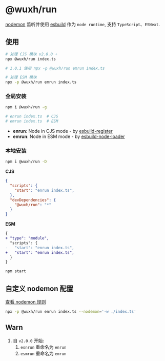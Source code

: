 # @wuxh/run

[nodemon](https://nodemon.io/) 监听并使用 [esbuild](https://esbuild.github.io/) 作为 `node runtime`, 支持 `TypeScript`、`ESNext`.

## 使用

```bash
# 处理 CJS 模块 v2.0.0 +
npx @wuxh/run index.ts

# 1.0.1 使用 npx -p @wuxh/run emrun index.ts

# 处理 ESM 模块
npx -p @wuxh/run emrun index.ts
```

### 全局安装

```bash
npm i @wuxh/run -g

# enrun index.ts  # CJS
# emrun index.ts  # ESM
```

+ **enrun**: Node in CJS mode - by [esbuild-register](https://github.com/egoist/esbuild-register)
+ **emrun**: Node in ESM mode - by [esbuild-node-loader](https://github.com/antfu/esbuild-node-loader)

### 本地安装

```bash
npm i @wuxh/run -D
```

**CJS**

```json
{
  "scripts": {
    "start": "enrun index.ts",
  },
  "devDependencies": {
    "@wuxh/run": "*"
  }
}
```

**ESM**

```diff
{
+ "type": "module", 
  "scripts": {
-   "start": "enrun index.ts",
+   "start": "emrun index.ts",
  }
}
```

```bash
npm start
```

## 自定义 nodemon 配置

[查看 nodemon 规则](https://github.com/remy/nodemon/blob/main/doc/cli/config.txt#L2-L11)

```bash
npx -p @wuxh/run enrun index.ts --nodemon='-w ./index.ts'
```

## Warn

1. 自 `v2.0.0` 开始:
   1. `esnrun` 重命名为 `enrun`
   2. `esmrun` 重命名为 `emrun`
